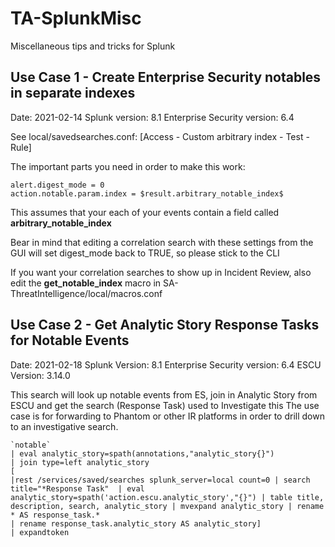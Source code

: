 # TA-SplunkMisc
Miscellaneous tips and tricks for Splunk

## Use Case 1 - Create Enterprise Security notables in separate indexes
Date: 2021-02-14
Splunk version: 8.1
Enterprise Security version: 6.4

See local/savedsearches.conf: [Access - Custom arbitrary index - Test - Rule]

The important parts you need in order to make this work:

	alert.digest_mode = 0
	action.notable.param.index = $result.arbitrary_notable_index$

This assumes that your each of your events contain a field called **arbitrary_notable_index**

Bear in mind that editing a correlation search with these settings from the GUI will set digest_mode back to TRUE, so please stick to the CLI

If you want your correlation searches to show up in Incident Review, also edit the **get_notable_index** macro in SA-ThreatIntelligence/local/macros.conf

## Use Case 2 - Get Analytic Story Response Tasks for Notable Events
Date: 2021-02-18
Splunk Version: 8.1
Enterprise Security version: 6.4
ESCU Version: 3.14.0

This search will look up notable events from ES, join in Analytic Story from ESCU and get the search (Response Task) used to Investigate this
The use case is for forwarding to Phantom or other IR platforms in order to drill down to an investigative search.

	`notable`
	| eval analytic_story=spath(annotations,"analytic_story{}")
	| join type=left analytic_story
	[
	|rest /services/saved/searches splunk_server=local count=0 | search title="*Response Task"  | eval analytic_story=spath('action.escu.analytic_story',"{}") | table title, description, search, analytic_story | mvexpand analytic_story | rename * AS response_task.*
	| rename response_task.analytic_story AS analytic_story]
	| expandtoken
